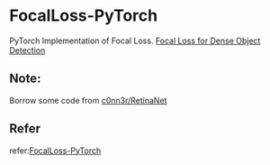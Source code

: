 # FocalLoss-PyTorch
PyTorch Implementation of Focal Loss.
[Focal Loss for Dense Object Detection](https://arxiv.org/abs/1708.02002)


## Note:
Borrow some code from [c0nn3r/RetinaNet](https://github.com/c0nn3r/RetinaNet)

## Refer
refer:[FocalLoss-PyTorch](https://github.com/bill4278/FocalLoss-PyTorch)
